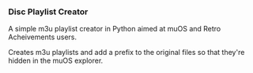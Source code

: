 ### Disc Playlist Creator

A simple m3u playlist creator in Python aimed at muOS and Retro Acheivements users.

Creates m3u playlists and add a prefix to the original files so that they're hidden in the muOS explorer.
